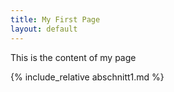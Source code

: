 ```yaml
---
title: My First Page
layout: default
---
```


This is the content of my page

{% include_relative abschnitt1.md %}
